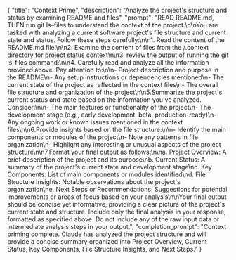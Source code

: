 {
"title": "Context Prime",
"description": "Analyze the project's structure and status by examining README and files",
"prompt": "READ README.md, THEN run git ls–files to understand the context of the project.\n\nYou are tasked with analyzing a current software project's file structure and current state and status. Follow these steps carefully:\n\n1. Read the content of the README.md file:\n\n2. Examine the content of files from the /.context directory for project status context\n\n3. review the output of running the git ls-files command:\n\n4. Carefully read and analyze all the information provided above. Pay attention to:\n\n- Project description and purpose in the README\n- Any setup instructions or dependencies mentioned\n- The current state of the project as reflected in the context files\n- The overall file structure and organization of the project\n\n5.Summarize the project's current status and state based on the information you've analyzed. Consider:\n\n- The main features or functionality of the project\n- The development stage (e.g., early development, beta, production-ready)\n- Any ongoing work or known issues mentioned in the context files\n\n6.Provide insights based on the file structure:\n\n- Identify the main components or modules of the project\n- Note any patterns in file organization\n- Highlight any interesting or unusual aspects of the project structure\n\n7.Format your final output as follows:\n\na. Project Overview: A brief description of the project and its purpose\nb. Current Status: A summary of the project's current state and development stage\nc. Key Components: List of main components or modules identified\nd. File Structure Insights: Notable observations about the project's organization\ne. Next Steps or Recommendations: Suggestions for potential improvements or areas of focus based on your analysis\n\nYour final output should be concise yet informative, providing a clear picture of the project's current state and structure. Include only the final analysis in your response, formatted as specified above. Do not include any of the raw input data or intermediate analysis steps in your output.",
"completion_prompt": "Context priming complete. Claude has analyzed the project structure and will provide a concise summary organized into Project Overview, Current Status, Key Components, File Structure Insights, and Next Steps."
}
